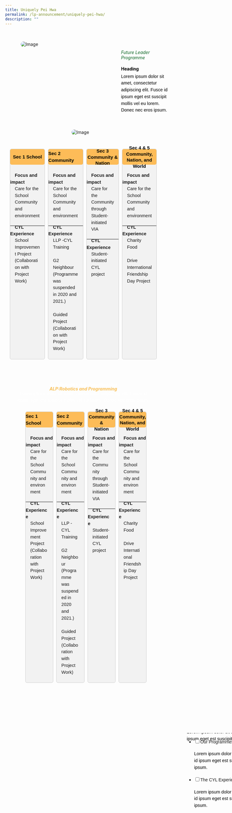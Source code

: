 ```yaml
---
title: Uniquely Pei Hwa
permalink: /lp-announcement/uniquely-pei-hwa/
description: ""
---
```

<div style="margin-top:20px; width:100%; padding: 30px; display: flex; align-items: center;" class="box">&nbsp;
<div style="position: relative; width: 300px; height: 300px; margin-right:40px;" class="container">&nbsp;
<img class="image" alt="Image" style="max-width: 115px; margin-left: 180px;border-radius: 10px;position: absolute; bottom: 0; left: 0;" src="https://i.scdn.co/image/ab67616d00001e02af08a1c1088b457401e7d4fc">&nbsp;
<img class="image" alt="Image" style="max-width: 250px; margin-right: 40px;border-radius: 10px" src="https://i.scdn.co/image/ab67616d00001e02af08a1c1088b457401e7d4fc">&nbsp;
</div>

<div style="flex: 1;" class="content">&nbsp;
<h6 style="margin-top:-90px;color:#0B6623;">Future Leader Programme</h6>&nbsp;
<h4 style="margin-top:-30px;font-weight: bold;color:#000000">Heading</h4>&nbsp;
<p style="margin: -30px 0;font-size:14.5px; line-height:1.5;font-family:sans-serif;color:black;">Lorem ipsum dolor sit amet, consectetur adipiscing elit. Fusce id ipsum eget est suscipit mollis vel eu lorem. Donec nec eros ipsum.</p>
</div>

</div>

<div style="display:flex;padding:30px;margin:-20px;">
	
<div style="flex: 1;border: 1px solid #ccc; padding: 0px; display: flex; flex-direction: column;width:23%;gap: 15px;margin:5px; background-color:#F2F2F2;border-radius: 5px;" class="box"> 
	<div style="width: 100%; height: 50px; background-color: #FDBC58;border-radius: 5px;display: flex; justify-content: center; align-items: center;margin-bottom:-5px;" class="title-box">
		<p><strong style="color: black;text-align: center;font-size:15px; line-height:1.5;font-family:sans-serif;">Sec 1 School</strong></p>
		</div>
	<div style="flex: 1;" class="content"> 
		<p><strong style="font-size:14.5px; line-height:1.5;margin:0 15px;font-family:sans-serif;">Focus and impact</strong></p> 
		<p style="font-size:14.5px; line-height:1.5;margin: -15px 15px 0px; font-family:sans-serif;">Care for the School Community and environment</p>
			<div style="width: 100%;height: 1px;background-color: black;margin-top:20px;margin-bottom:-20px;" class="white-line"></div>
		<p><strong style="font-size:14.5px; line-height:1.5;margin:0 15px;font-family:sans-serif;">CYL Experience</strong></p> 
		<p style="font-size:14.5px; line-height:1.5;margin: -15px 15px 0px; font-family:sans-serif;">School Improvement Project (Collaboration with Project Work)</p>
		</div>
</div>

<div style="flex: 1;border: 1px solid #ccc; padding: 0px; display: flex; flex-direction: column;width:23%;gap: 15px;margin:5px; background-color:#F2F2F2;border-radius: 5px;" class="box"> 
	<div style="width: 100%; height: 50px; background-color: #FDBC58;border-radius: 5px;display: flex; justify-content: center; align-items: center;margin-bottom:-5px;" class="title-box">
		<p><strong style="color: black;text-align: center;font-size:15px; line-height:1.5;font-family:sans-serif;">Sec 2 Community</strong></p>
	</div>
		<div style="flex: 1;" class="content"> 
		<p><strong style="font-size:14.5px; line-height:1.5;margin:0 15px;font-family:sans-serif;">Focus and impact</strong></p> 
		<p style="font-size:14.5px; line-height:1.5;margin: -15px 15px 0px; font-family:sans-serif;">Care for the School Community and environment</p>
			<div style="width: 100%;height: 1px;background-color: black;margin-top:20px;margin-bottom:-20px;" class="white-line"></div>
		<p><strong style="font-size:14.5px; line-height:1.5;margin:0 15px;font-family:sans-serif;">CYL Experience</strong></p> 
		<p style="font-size:14.5px; line-height:1.5;margin: -15px 15px 0px; font-family:sans-serif;">LLP -CYL Training <br><br>
		G2 Neighbour (Programme was suspended in 2020 and 2021.)<br><br>
		Guided Project (Collaboration with Project Work)<br><br></p>
		</div>
	
</div>
	
<div style="flex: 1;border: 1px solid #ccc; padding: 0px; display: flex; flex-direction: column;width:23%;gap: 15px;margin:5px; background-color:#F2F2F2;border-radius: 5px;" class="box"> 
	<div style="width: 100%; height: 50px; background-color: #FDBC58;border-radius: 5px;display: flex; justify-content: center; align-items: center;margin-bottom:-5px;" class="title-box">
		<p><strong style="color: black;text-align: center;font-size:15px; line-height:1.3em;font-family:sans-serif;display: block;">Sec 3 Community &amp; <br>Nation</strong></p>
		</div>
	<div style="flex: 1;" class="content"> 
		<p><strong style="font-size:14.5px; line-height:1.5;margin:0 15px;font-family:sans-serif;">Focus and impact</strong></p> 
		<p style="font-size:14.5px; line-height:1.5;margin: -15px 15px 0px; font-family:sans-serif;">Care for the Community through Student-initiated VIA</p>
			<div style="width: 100%;height: 1px;background-color: black;margin-top:20px;margin-bottom:-20px;" class="white-line"></div>
		<p><strong style="font-size:14.5px; line-height:1.5;margin:0 15px;font-family:sans-serif;">CYL Experience</strong></p> 
		<p style="font-size:14.5px; line-height:1.5;margin: -15px 15px 0px; font-family:sans-serif;">Student-initiated CYL project</p>
		</div>
	
</div>
	
<div style="flex: 1;border: 1px solid #ccc; padding: 0px; display: flex; flex-direction: column;width:23%;gap: 15px;margin:5px; background-color:#F2F2F2;border-radius: 5px;" class="box"> 
	<div style="width: 100%; height: 50px; background-color: #FDBC58;border-radius: 5px;display: flex; justify-content: center; align-items: center;margin-bottom:-5px;" class="title-box">
		<p><strong style="color: black;text-align: center;font-size:15px; line-height:1.3em;font-family:sans-serif;display: block;">Sec 4 &amp; 5 Community, <br>Nation, and World</strong></p>
		</div>
	<div style="flex: 1;" class="content"> 
		<p><strong style="font-size:14.5px; line-height:1.5;margin:0 15px;font-family:sans-serif;">Focus and impact</strong></p> 
		<p style="font-size:14.5px; line-height:1.5;margin: -15px 15px 0px; font-family:sans-serif;">Care for the School Community and environment</p>
			<div style="width: 100%;height: 1px;background-color: black;margin-top:20px;margin-bottom:-20px;" class="white-line"></div>
		<p><strong style="font-size:14.5px; line-height:1.5;margin:0 15px;font-family:sans-serif;">CYL Experience</strong></p> 
		<p style="font-size:14.5px; line-height:1.5;margin: -15px 15px 0px; font-family:sans-serif;">Charity Food <br><br>
		Drive International Friendship Day Project</p>
		</div>
	
</div>
</div>

<div style="margin-top:20px;padding:30px;background-image: url('https://raw.githubusercontent.com/isomerpages/moe-peihwasec/staging/images/samplebg1.png');background-size: 550%;background-repeat: no-repeat;" class="container">&nbsp;


<h6 style="font-weight: bold;color:white;text-align:center;margin: -10px 0;">ALP:Robotics and  Programming</h6>&nbsp;

<h5 style="font-weight: bold;color:#F8BF58;text-align:center;margin: -10px 0;">ALP:Robotics and  Programming</h5>&nbsp;

<p style="margin: -10px 0;font-size:14.5px; line-height:1.5;font-family:sans-serif;color:white;text-align:center;">Lorem ipsum dolor sit amet, consectetur adipiscing elit. Fusce id ipsum eget est suscipit mollis vel eu lorem. Donec nec eros ipsum.</p>
	
<div style="display:flex;padding:30px;">
	
<div style="flex: 1;border: 1px solid #ccc; padding: 0px; display: flex; flex-direction: column;width:23%;gap: 15px;margin:5px; background-color:#F2F2F2;border-radius: 5px;" class="box"> 
	<div style="width: 100%; height: 50px; background-color: #FDBC58;border-radius: 5px;display: flex; justify-content: center; align-items: center;margin-bottom:-5px;" class="title-box">
		<p><strong style="color: black;text-align: center;font-size:15px; line-height:1.5;font-family:sans-serif;">Sec 1 School</strong></p>
		</div>
	<div style="flex: 1;" class="content"> 
		<p><strong style="font-size:14.5px; line-height:1.5;margin:0 15px;font-family:sans-serif;">Focus and impact</strong></p> 
		<p style="font-size:14.5px; line-height:1.5;margin: -15px 15px 0px; font-family:sans-serif;">Care for the School Community and environment</p>
			<div style="width: 100%;height: 1px;background-color: black;margin-top:20px;margin-bottom:-20px;" class="white-line"></div>
		<p><strong style="font-size:14.5px; line-height:1.5;margin:0 15px;font-family:sans-serif;">CYL Experience</strong></p> 
		<p style="font-size:14.5px; line-height:1.5;margin: -15px 15px 0px; font-family:sans-serif;">School Improvement Project (Collaboration with Project Work)</p>
		</div>
	
</div>

<div style="flex: 1;border: 1px solid #ccc; padding: 0px; display: flex; flex-direction: column;width:23%;gap: 15px;margin:5px; background-color:#F2F2F2;border-radius: 5px;" class="box"> 
	<div style="width: 100%; height: 50px; background-color: #FDBC58;border-radius: 5px;display: flex; justify-content: center; align-items: center;margin-bottom:-5px;" class="title-box">
		<p><strong style="color: black;text-align: center;font-size:15px; line-height:1.5;font-family:sans-serif;">Sec 2 Community</strong></p>
		</div>
	<div style="flex: 1;" class="content"> 
		<p><strong style="font-size:14.5px; line-height:1.5;margin:0 15px;font-family:sans-serif;">Focus and impact</strong></p> 
		<p style="font-size:14.5px; line-height:1.5;margin: -15px 15px 0px; font-family:sans-serif;">Care for the School Community and environment</p>
			<div style="width: 100%;height: 1px;background-color: black;margin-top:20px;margin-bottom:-20px;" class="white-line"></div>
		<p><strong style="font-size:14.5px; line-height:1.5;margin:0 15px;font-family:sans-serif;">CYL Experience</strong></p> 
		<p style="font-size:14.5px; line-height:1.5;margin: -15px 15px 0px; font-family:sans-serif;">LLP -CYL Training <br><br>
		G2 Neighbour (Programme was suspended in 2020 and 2021.)<br><br>
		Guided Project (Collaboration with Project Work)<br><br></p>
		</div>
	
</div>
	
<div style="flex: 1;border: 1px solid #ccc; padding: 0px; display: flex; flex-direction: column;width:23%;gap: 15px;margin:5px; background-color:#F2F2F2;border-radius: 5px;" class="box"> 
	<div style="width: 100%; height: 50px; background-color: #FDBC58;border-radius: 5px;display: flex; justify-content: center; align-items: center;margin-bottom:-5px;" class="title-box">
		<p><strong style="color: black;text-align: center;font-size:15px; line-height:1.3em;font-family:sans-serif;display: block;">Sec 3 Community &amp; <br>Nation</strong></p>
		</div>
	<div style="flex: 1;" class="content"> 
		<p><strong style="font-size:14.5px; line-height:1.5;margin:0 15px;font-family:sans-serif;">Focus and impact</strong></p> 
		<p style="font-size:14.5px; line-height:1.5;margin: -15px 15px 0px; font-family:sans-serif;">Care for the Community through Student-initiated VIA</p>
			<div style="width: 100%;height: 1px;background-color: black;margin-top:20px;margin-bottom:-20px;" class="white-line"></div>
		<p><strong style="font-size:14.5px; line-height:1.5;margin:0 15px;font-family:sans-serif;">CYL Experience</strong></p> 
		<p style="font-size:14.5px; line-height:1.5;margin: -15px 15px 0px; font-family:sans-serif;">Student-initiated CYL project</p>
		</div>
	
</div>
	
<div style="flex: 1;border: 1px solid #ccc; padding: 0px; display: flex; flex-direction: column;width:23%;gap: 15px;margin:5px; background-color:#F2F2F2;border-radius: 5px;" class="box"> 
	<div style="width: 100%; height: 50px; background-color: #FDBC58;border-radius: 5px;display: flex; justify-content: center; align-items: center;margin-bottom:-5px;" class="title-box">
		<p><strong style="color: black;text-align: center;font-size:15px; line-height:1.3em;font-family:sans-serif;display: block;">Sec 4 &amp; 5 Community, <br>Nation, and World</strong></p>
		</div>
	<div style="flex: 1;" class="content"> 
		<p><strong style="font-size:14.5px; line-height:1.5;margin:0 15px;font-family:sans-serif;">Focus and impact</strong></p> 
		<p style="font-size:14.5px; line-height:1.5;margin: -15px 15px 0px; font-family:sans-serif;">Care for the School Community and environment</p>
			<div style="width: 100%;height: 1px;background-color: black;margin-top:20px;margin-bottom:-20px;" class="white-line"></div>
		<p><strong style="font-size:14.5px; line-height:1.5;margin:0 15px;font-family:sans-serif;">CYL Experience</strong></p> 
		<p style="font-size:14.5px; line-height:1.5;margin: -15px 15px 0px; font-family:sans-serif;">Charity Food <br><br>
		Drive International Friendship Day Project</p>
		</div>
</div>
</div>
</div>


<div style="width: 100%; height: auto; background-image:url('https://raw.githubusercontent.com/isomerpages/moe-peihwasec/staging/images/bgfade2.png');background-size: cover; background-repeat: no-repeat; background-position: center; width: 200%; height: 70vh;padding: 30px;align-items: center;" class="image-container">
	
<div style="flex: 1;margin:20px;" class="content">&nbsp;

<div style="margin-top:30px;display: flex; flex: 1; gap: 50px;" class="container">&nbsp;

<div style="flex: 1;" class="column">&nbsp;
</div>
	
<div style="flex: 1;" class="column">&nbsp;
	<h6 style="margin-top:-90px;color:#0B6623;">LLP:Community Youth Leadership</h6>&nbsp;
	<h4 style="margin-top:-30px;font-weight: bold;color:#000000">Lorem ipsum dolor sit amet</h4>&nbsp;
		<p style="margin: -30px 0;font-size:14.5px; line-height:1.5;font-family:sans-serif;color:black;">Lorem ipsum dolor sit amet, consectetur adipiscing elit. Fusce id ipsum eget est suscipit mollis vel eu lorem. Donec nec eros ipsum.</p>
	
<ul class="jekyllcodex_accordion">
	
<li><input id="accordion1" type="checkbox"><label for="accordion1" style="line-height:2;font-family:sans-serif;">Our Programmes</label>
<div>
<p style="font-size:14.5px; line-height:1.5;font-family:sans-serif;color:black;">Lorem ipsum dolor sit amet, consectetur adipiscing elit. Fusce id ipsum eget est suscipit mollis vel eu lorem. Donec nec eros ipsum.</p>
</div>
</li>
	
<li><input id="accordion2" type="checkbox"><label for="accordion2" style="line-height:2;font-family:sans-serif;">The CYL Experience</label>
<div>
<p style="font-size:14.5px; line-height:1.5;font-family:sans-serif;color:black;">Lorem ipsum dolor sit amet, consectetur adipiscing elit. Fusce id ipsum eget est suscipit mollis vel eu lorem. Donec nec eros ipsum.</p>
</div>
</li>
	</ul>
</div>
	
</div>
</div>
</div>